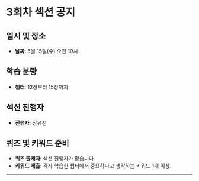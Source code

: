 # 3회차 섹션 공지

## 일시 및 장소
- **날짜**: 5월 15일(수) 오전 10시

## 학습 분량
- **챕터**: 12장부터 15장까지

## 섹션 진행자
- **진행자**: 장유선

## 퀴즈 및 키워드 준비
- **퀴즈 출제자**: 섹션 진행자가 맡습니다.
- **키워드 제출**: 각자 학습한 챕터에서 중요하다고 생각하는 키워드 1개 이상.


------
